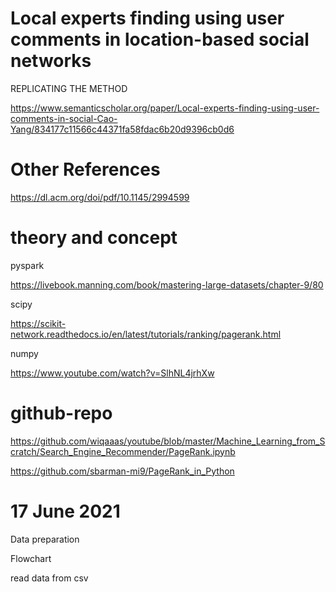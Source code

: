 # Local experts finding using user comments in location-based social networks

REPLICATING THE METHOD

https://www.semanticscholar.org/paper/Local-experts-finding-using-user-comments-in-social-Cao-Yang/834177c11566c44371fa58fdac6b20d9396cb0d6

Other References
================

https://dl.acm.org/doi/pdf/10.1145/2994599

theory and concept
==================

pyspark

https://livebook.manning.com/book/mastering-large-datasets/chapter-9/80

scipy

https://scikit-network.readthedocs.io/en/latest/tutorials/ranking/pagerank.html

numpy 

https://www.youtube.com/watch?v=SlhNL4jrhXw

github-repo
===========

https://github.com/wiqaaas/youtube/blob/master/Machine_Learning_from_Scratch/Search_Engine_Recommender/PageRank.ipynb


https://github.com/sbarman-mi9/PageRank_in_Python

17 June 2021
============

Data preparation

Flowchart

read data from csv

